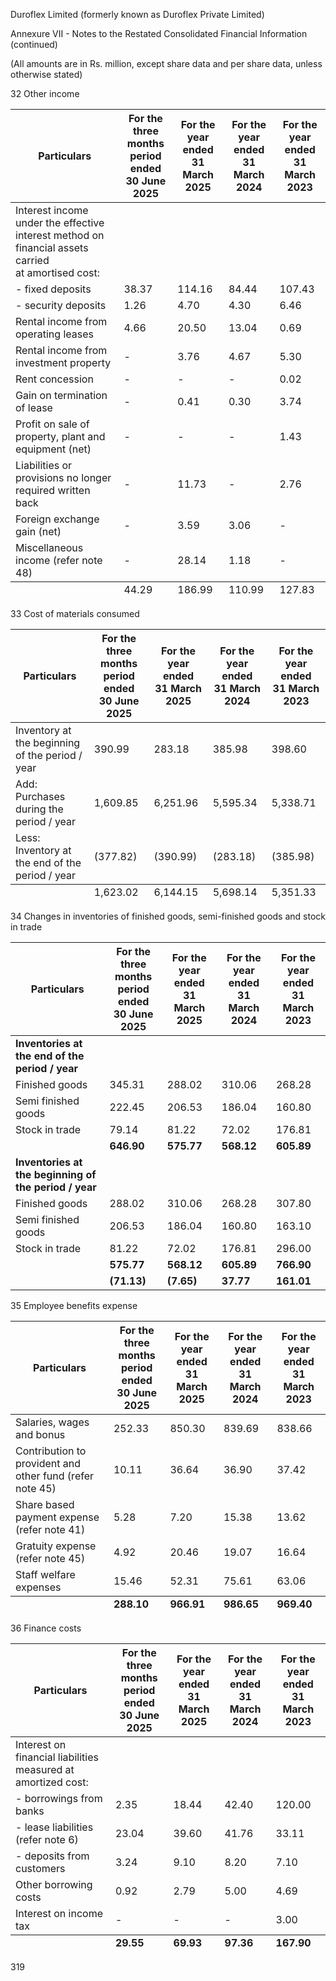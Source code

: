 Duroflex Limited (formerly known as Duroflex Private Limited)

Annexure VII - Notes to the Restated Consolidated Financial Information (continued)

(All amounts are in Rs. million, except share data and per share data, unless otherwise stated)

32 Other income

<table><thead><tr><th>Particulars</th><th>For the three months<br>period ended<br>30 June 2025</th><th>For the year ended<br>31 March 2025</th><th>For the year ended<br>31 March 2024</th><th>For the year ended<br>31 March 2023</th></tr></thead><tbody><tr><td>Interest income under the effective interest method on financial assets carried<br>at amortised cost:</td><td></td><td></td><td></td><td></td></tr><tr><td>- fixed deposits</td><td>38.37</td><td>114.16</td><td>84.44</td><td>107.43</td></tr><tr><td>- security deposits</td><td>1.26</td><td>4.70</td><td>4.30</td><td>6.46</td></tr><tr><td>Rental income from operating leases</td><td>4.66</td><td>20.50</td><td>13.04</td><td>0.69</td></tr><tr><td>Rental income from investment property</td><td>-</td><td>3.76</td><td>4.67</td><td>5.30</td></tr><tr><td>Rent concession</td><td>-</td><td>-</td><td>-</td><td>0.02</td></tr><tr><td>Gain on termination of lease</td><td>-</td><td>0.41</td><td>0.30</td><td>3.74</td></tr><tr><td>Profit on sale of property, plant and equipment (net)</td><td>-</td><td>-</td><td>-</td><td>1.43</td></tr><tr><td>Liabilities or provisions no longer required written back</td><td>-</td><td>11.73</td><td>-</td><td>2.76</td></tr><tr><td>Foreign exchange gain (net)</td><td>-</td><td>3.59</td><td>3.06</td><td>-</td></tr><tr><td>Miscellaneous income (refer note 48)</td><td>-</td><td>28.14</td><td>1.18</td><td>-</td></tr></tbody><tfoot><tr><td></td><td>44.29</td><td>186.99</td><td>110.99</td><td>127.83</td></tr></tfoot></table>

33 Cost of materials consumed

<table><thead><tr><th>Particulars</th><th>For the three months<br>period ended<br>30 June 2025</th><th>For the year ended<br>31 March 2025</th><th>For the year ended<br>31 March 2024</th><th>For the year ended<br>31 March 2023</th></tr></thead><tbody><tr><td>Inventory at the beginning of the period / year</td><td>390.99</td><td>283.18</td><td>385.98</td><td>398.60</td></tr><tr><td>Add: Purchases during the period / year</td><td>1,609.85</td><td>6,251.96</td><td>5,595.34</td><td>5,338.71</td></tr><tr><td>Less: Inventory at the end of the period / year</td><td>(377.82)</td><td>(390.99)</td><td>(283.18)</td><td>(385.98)</td></tr></tbody><tfoot><tr><td></td><td>1,623.02</td><td>6,144.15</td><td>5,698.14</td><td>5,351.33</td></tr></tfoot></table>

34 Changes in inventories of finished goods, semi-finished goods and stock in trade

<table><thead><tr><th>Particulars</th><th>For the three months<br>period ended<br>30 June 2025</th><th>For the year ended<br>31 March 2025</th><th>For the year ended<br>31 March 2024</th><th>For the year ended<br>31 March 2023</th></tr></thead><tbody><tr><td><strong>Inventories at the end of the period / year</strong></td><td></td><td></td><td></td><td></td></tr><tr><td>Finished goods</td><td>345.31</td><td>288.02</td><td>310.06</td><td>268.28</td></tr><tr><td>Semi finished goods</td><td>222.45</td><td>206.53</td><td>186.04</td><td>160.80</td></tr><tr><td>Stock in trade</td><td>79.14</td><td>81.22</td><td>72.02</td><td>176.81</td></tr><tr><td></td><td><strong>646.90</strong></td><td><strong>575.77</strong></td><td><strong>568.12</strong></td><td><strong>605.89</strong></td></tr><tr><td><strong>Inventories at the beginning of the period / year</strong></td><td></td><td></td><td></td><td></td></tr><tr><td>Finished goods</td><td>288.02</td><td>310.06</td><td>268.28</td><td>307.80</td></tr><tr><td>Semi finished goods</td><td>206.53</td><td>186.04</td><td>160.80</td><td>163.10</td></tr><tr><td>Stock in trade</td><td>81.22</td><td>72.02</td><td>176.81</td><td>296.00</td></tr><tr><td></td><td><strong>575.77</strong></td><td><strong>568.12</strong></td><td><strong>605.89</strong></td><td><strong>766.90</strong></td></tr><tr><td></td><td><strong>(71.13)</strong></td><td><strong>(7.65)</strong></td><td><strong>37.77</strong></td><td><strong>161.01</strong></td></tr></tbody></table>

35 Employee benefits expense

<table><thead><tr><th>Particulars</th><th>For the three months<br>period ended<br>30 June 2025</th><th>For the year ended<br>31 March 2025</th><th>For the year ended<br>31 March 2024</th><th>For the year ended<br>31 March 2023</th></tr></thead><tbody><tr><td>Salaries, wages and bonus</td><td>252.33</td><td>850.30</td><td>839.69</td><td>838.66</td></tr><tr><td>Contribution to provident and other fund (refer note 45)</td><td>10.11</td><td>36.64</td><td>36.90</td><td>37.42</td></tr><tr><td>Share based payment expense (refer note 41)</td><td>5.28</td><td>7.20</td><td>15.38</td><td>13.62</td></tr><tr><td>Gratuity expense (refer note 45)</td><td>4.92</td><td>20.46</td><td>19.07</td><td>16.64</td></tr><tr><td>Staff welfare expenses</td><td>15.46</td><td>52.31</td><td>75.61</td><td>63.06</td></tr></tbody><tfoot><tr><td></td><td><strong>288.10</strong></td><td><strong>966.91</strong></td><td><strong>986.65</strong></td><td><strong>969.40</strong></td></tr></tfoot></table>

36 Finance costs

<table><thead><tr><th>Particulars</th><th>For the three months<br>period ended<br>30 June 2025</th><th>For the year ended<br>31 March 2025</th><th>For the year ended<br>31 March 2024</th><th>For the year ended<br>31 March 2023</th></tr></thead><tbody><tr><td>Interest on financial liabilities measured at amortized cost:</td><td></td><td></td><td></td><td></td></tr><tr><td>- borrowings from banks</td><td>2.35</td><td>18.44</td><td>42.40</td><td>120.00</td></tr><tr><td>- lease liabilities (refer note 6)</td><td>23.04</td><td>39.60</td><td>41.76</td><td>33.11</td></tr><tr><td>- deposits from customers</td><td>3.24</td><td>9.10</td><td>8.20</td><td>7.10</td></tr><tr><td>Other borrowing costs</td><td>0.92</td><td>2.79</td><td>5.00</td><td>4.69</td></tr><tr><td>Interest on income tax</td><td>-</td><td>-</td><td>-</td><td>3.00</td></tr></tbody><tfoot><tr><td></td><td><strong>29.55</strong></td><td><strong>69.93</strong></td><td><strong>97.36</strong></td><td><strong>167.90</strong></td></tr></tfoot></table>

319